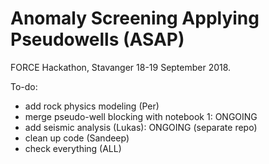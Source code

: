 # Anomaly Screening Applying Pseudowells (ASAP)

FORCE Hackathon, Stavanger 18-19 September 2018.

To-do:

* add rock physics modeling (Per)
* merge pseudo-well blocking with notebook 1: ONGOING
* add seismic analysis (Lukas): ONGOING (separate repo)
* clean up code (Sandeep)
* check everything (ALL)